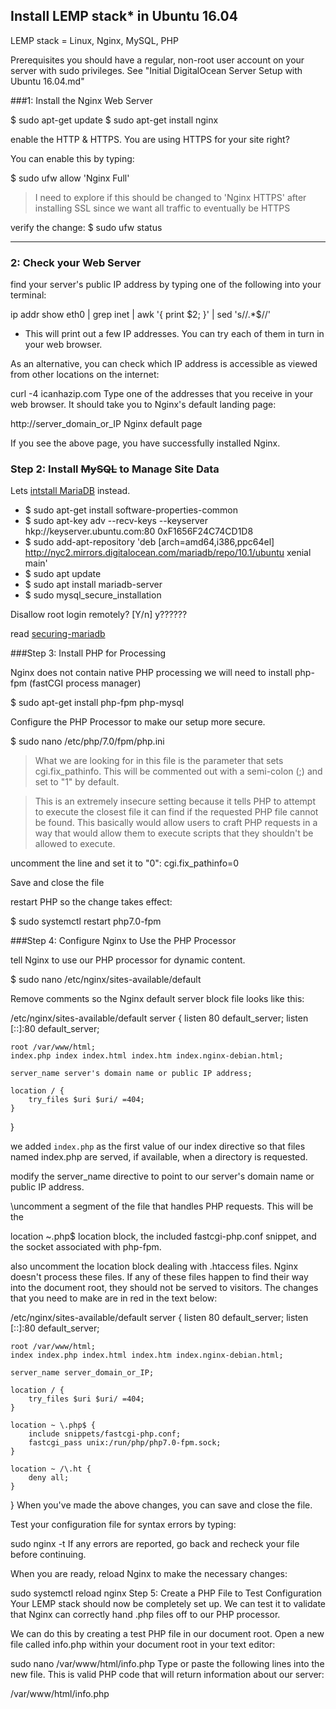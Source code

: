 ## Install LEMP stack* in Ubuntu 16.04

LEMP stack = Linux, Nginx, MySQL, PHP 


Prerequisites
you should have a regular, non-root user account on your server with sudo privileges. See "Initial DigitalOcean Server Setup with Ubuntu 16.04.md"


###1: Install the Nginx Web Server


$ sudo apt-get update
$ sudo apt-get install nginx

enable the HTTP & HTTPS.  You are using HTTPS for your site right?

You can enable this by typing:

$ sudo ufw allow 'Nginx Full'

>I need to explore if this should be changed to 'Nginx HTTPS' after installing SSL since we want all traffic to eventually be HTTPS

verify the change: $ sudo ufw status

-----

### 2: Check your Web Server

find your server's public IP address by typing one of the following into your terminal:

ip addr show eth0 | grep inet | awk '{ print $2; }' | sed 's/\/.*$//'
 
  * This will print out a few IP addresses. You can try each of them in turn in your web browser.

As an alternative, you can check which IP address is accessible as viewed from other locations on the internet:

curl -4 icanhazip.com
Type one of the addresses that you receive in your web browser. It should take you to Nginx's default landing page:

http://server_domain_or_IP
Nginx default page

If you see the above page, you have successfully installed Nginx.

### Step 2: Install ~~MySQL~~ to Manage Site Data

Lets [intstall MariaDB](https://downloads.mariadb.org/mariadb/repositories/#mirror=digitalocean-nyc&distro=Ubuntu&distro_release=xenial--ubuntu_xenial&version=10.1) instead.

* $ sudo apt-get install software-properties-common
* $ sudo apt-key adv --recv-keys --keyserver hkp://keyserver.ubuntu.com:80 0xF1656F24C74CD1D8
* $ sudo add-apt-repository 'deb [arch=amd64,i386,ppc64el] http://nyc2.mirrors.digitalocean.com/mariadb/repo/10.1/ubuntu xenial main'
* $ sudo apt update
* $ sudo apt install mariadb-server
* $ sudo mysql_secure_installation

Disallow root login remotely? [Y/n] y??????

read [securing-mariadb](https://mariadb.com/kb/en/mariadb/securing-mariadb/)


###Step 3: Install PHP for Processing

Nginx does not contain native PHP processing we will need to install php-fpm (fastCGI process manager)

$ sudo apt-get install php-fpm php-mysql

Configure the PHP Processor to make our setup more secure.

$ sudo nano /etc/php/7.0/fpm/php.ini

>What we are looking for in this file is the parameter that sets cgi.fix_pathinfo. This will be commented out with a semi-colon (;) and set to "1" by default.

>This is an extremely insecure setting because it tells PHP to attempt to execute the closest file it can find if the requested PHP file cannot be found. This basically would allow users to craft PHP requests in a way that would allow them to execute scripts that they shouldn't be allowed to execute.

uncomment the line and set it to "0":
cgi.fix_pathinfo=0

Save and close the file

restart PHP so the change takes effect:

$ sudo systemctl restart php7.0-fpm

###Step 4: Configure Nginx to Use the PHP Processor

tell Nginx to use our PHP processor for dynamic content.


$ sudo nano /etc/nginx/sites-available/default

Remove comments so the Nginx default server block file looks like this:

/etc/nginx/sites-available/default
server {
    listen 80 default_server;
    listen [::]:80 default_server;

    root /var/www/html;
    index.php index index.html index.htm index.nginx-debian.html;

    server_name server's domain name or public IP address;

    location / {
        try_files $uri $uri/ =404;
    }
}


we added `index.php` as the first value of our index directive so that files named index.php are served, if available, when a directory is requested.

modify the server_name directive to point to our server's domain name or public IP address.

\uncomment a segment of the file that handles PHP requests. This will be the 

location ~\.php$ location block, the included fastcgi-php.conf snippet, and the socket associated with php-fpm.


also uncomment the location block dealing with .htaccess files. Nginx doesn't process these files. If any of these files happen to find their way into the document root, they should not be served to visitors.
The changes that you need to make are in red in the text below:

/etc/nginx/sites-available/default
server {
    listen 80 default_server;
    listen [::]:80 default_server;

    root /var/www/html;
    index index.php index.html index.htm index.nginx-debian.html;

    server_name server_domain_or_IP;

    location / {
        try_files $uri $uri/ =404;
    }

    location ~ \.php$ {
        include snippets/fastcgi-php.conf;
        fastcgi_pass unix:/run/php/php7.0-fpm.sock;
    }

    location ~ /\.ht {
        deny all;
    }
}
When you've made the above changes, you can save and close the file.

Test your configuration file for syntax errors by typing:

sudo nginx -t
If any errors are reported, go back and recheck your file before continuing.

When you are ready, reload Nginx to make the necessary changes:

sudo systemctl reload nginx
Step 5: Create a PHP File to Test Configuration
Your LEMP stack should now be completely set up. We can test it to validate that Nginx can correctly hand .php files off to our PHP processor.

We can do this by creating a test PHP file in our document root. Open a new file called info.php within your document root in your text editor:

sudo nano /var/www/html/info.php
Type or paste the following lines into the new file. This is valid PHP code that will return information about our server:

/var/www/html/info.php
<?php
phpinfo();
When you are finished, save and close the file.

Now, you can visit this page in your web browser by visiting your server's domain name or public IP address followed by /info.php:

http://server_domain_or_IP/info.php
You should see a web page that has been generated by PHP with information about your server:

PHP page info

If you see a page that looks like this, you've set up PHP processing with Nginx successfully.

After verifying that Nginx renders the page correctly, it's best to remove the file you created as it can actually give unauthorized users some hints about your configuration that may help them try to break in. You can always regenerate this file if you need it later.

For now, remove the file by typing:

sudo rm /var/www/html/info.php
Conclusion
You should now have a LEMP stack configured on your Ubuntu 16.04 server. This gives you a very flexible foundation for serving web content to your visitors.